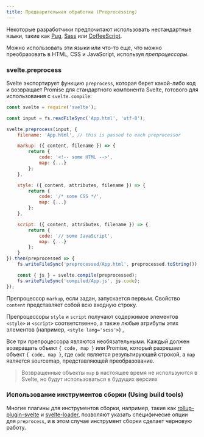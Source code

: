 ```yaml
---
title: Предварительная обработка (Preprocessing)
---
```


Некоторые разработчики предпочитают использовать нестандартные языки, такие как [Pug](https://pugjs.org/api/getting-started.html), [Sass](http://sass-lang.com/) или [CoffeeScript](http://coffeescript.org/).
<!-- Some developers like to use non-standard languages such as [Pug](https://pugjs.org/api/getting-started.html), [Sass](http://sass-lang.com/) or [CoffeeScript](http://coffeescript.org/). -->

Можно использовать эти языки или что-то еще, что можно преобразовать в HTML, CSS и JavaScript, используя *препроцессоры*.
<!-- It's possible to use these languages, or anything else that can be converted to HTML, CSS and JavaScript, using *preprocessors*. -->


### svelte.preprocess

Svelte экспортирует функцию `preprocess`, которая берет какой-либо код и возвращает Promise для стандартного компонента Svelte, готового для использования с `svelte.compile`:
<!-- Svelte exports a `preprocess` function that takes some input source code and returns a Promise for a standard Svelte component, ready to be used with `svelte.compile`: -->

```js
const svelte = require('svelte');

const input = fs.readFileSync('App.html', 'utf-8');

svelte.preprocess(input, {
	filename: 'App.html', // this is passed to each preprocessor

	markup: ({ content, filename }) => {
		return {
			code: '<!-- some HTML -->',
			map: {...}
		};
	},

	style: ({ content, attributes, filename }) => {
		return {
			code: '/* some CSS */',
			map: {...}
		};
	},

	script: ({ content, attributes, filename }) => {
		return {
			code: '// some JavaScript',
			map: {...}
		};
	}
}).then(preprocessed => {
	fs.writeFileSync('preprocessed/App.html', preprocessed.toString());

	const { js } = svelte.compile(preprocessed);
	fs.writeFileSync('compiled/App.js', js.code);
});
```

Препроцессор `markup`, если задан, запускается первым. Свойство `content` представляет собой всю входную строку.
<!-- The `markup` preprocessor, if specified, runs first. The `content` property represents the entire input string. -->

Препроцессоры `style` и `script` получают содержимое элементов `<style>` и `<script>` соответственно, а также любые атрибуты этих элементов (например, `<style lang='scss'>`) ,
<!-- The `style` and `script` preprocessors receive the contents of the `<style>` and `<script>` elements respectively, along with any `attributes` on those elements (e.g. `<style lang='scss'>`). -->

Все три препроцессора являются необязательными. Каждый должен возвращать объект `{ code, map }` или Promise, который разрешает объект `{ code, map }`, где `code` является результирующей строкой, а `map` является sourcemap, представляющей преобразование.
<!-- All three preprocessors are optional. Each should return a `{ code, map }` object or a Promise that resolves to a `{ code, map }` object, where `code` is the resulting string and `map` is a sourcemap representing the transformation. -->

> Возвращенные объекты `map` в настоящее время не используются в Svelte, но будут использоваться в будущих версиях
<!-- The returned `map` objects are not currently used by Svelte, but will be in future versions -->


### Использование инструментов сборки (Using build tools)

Многие плагины для инструментов сборки, например, такие как [rollup-plugin-svelte](https://github.com/rollup/rollup-plugin-svelte) и [svelte-loader](https://github.com/sveltejs/svelte-loader), позволяют указать специфичесие опции для `preprocess`, и в этом случае инструмент сборки сделает черновую работу.
<!-- Many build tool plugins, such as [rollup-plugin-svelte](https://github.com/rollup/rollup-plugin-svelte) and [svelte-loader](https://github.com/sveltejs/svelte-loader), allow you to specify `preprocess` options, in which case the build tool will do the grunt work. -->
